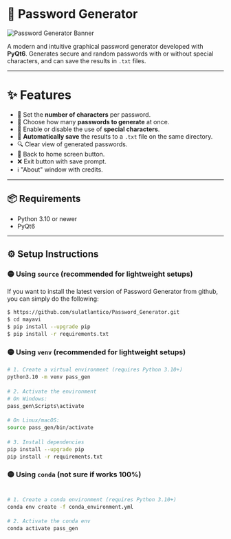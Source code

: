 # 🔐 Password Generator

![Password Generator Banner](https://img.shields.io/badge/PyQt6-Password%20App-green?style=flat-square&logo=python&logoColor=white)

A modern and intuitive graphical password generator developed with **PyQt6**. Generates secure and random passwords with or without special characters, and can save the results in `.txt` files.

---

[//]: # (## 🖼️ Interface)

[//]: # ()
[//]: # (<img src="cadeado.png" width="200"/>)

[//]: # ()
[//]: # (> Imagem de fundo personalizável com ícone de cadeado. Interface fixa, amigável e responsiva.)

[//]: # ()
[//]: # (---)

# ✨ Features

- 🔢 Set the **number of characters** per password.
- 🔁 Choose how many **passwords to generate** at once.
- 🔣 Enable or disable the use of **special characters**.
- 💾 **Automatically save** the results to a `.txt` file on the same directory.
- 🔍 Clear view of generated passwords.
- 🔄 Back to home screen button.
- ❌ Exit button with save prompt.
- ℹ️ "About" window with credits.

---

[//]: # (# 🚧 To-Do / Planned Updates)

[//]: # (## Here are some improvements planned for future versions:)

[//]: # (# ---)

## 📦 Requirements

- Python 3.10 or newer
- PyQt6

---

## ⚙️ Setup Instructions

### 🟡 Using `source` (recommended for lightweight setups)
If you want to install the latest version of Password Generator from github, 
you can simply do the following:
```bash
$ https://github.com/sulatlantico/Password_Generator.git
$ cd mayavi
$ pip install --upgrade pip
$ pip install -r requirements.txt
```
### 🟡 Using `venv` (recommended for lightweight setups)

```bash
# 1. Create a virtual environment (requires Python 3.10+)
python3.10 -m venv pass_gen

# 2. Activate the environment
# On Windows:
pass_gen\Scripts\activate

# On Linux/macOS:
source pass_gen/bin/activate

# 3. Install dependencies
pip install --upgrade pip
pip install -r requirements.txt
```

### 🟡 Using `conda` (not sure if works 100%)
```bash

# 1. Create a conda environment (requires Python 3.10+)
conda env create -f conda_environment.yml

# 2. Activate the conda env
conda activate pass_gen

